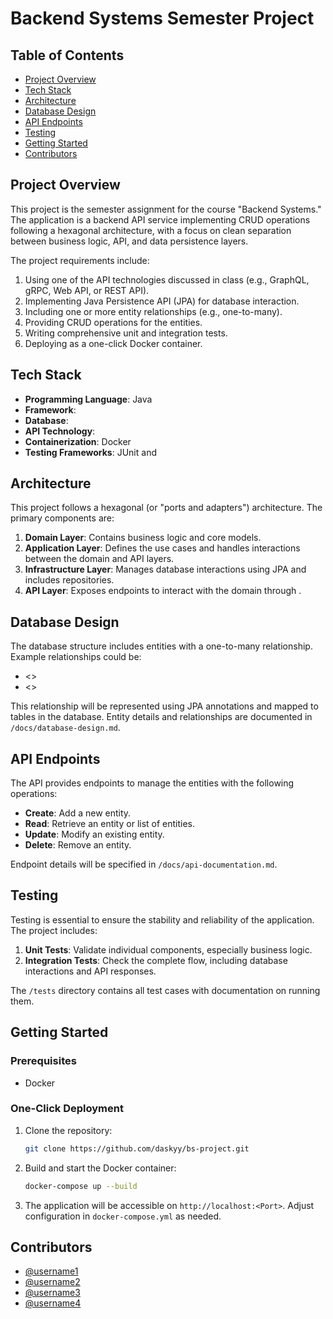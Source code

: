 # Backend Systems Semester Project

## Table of Contents
- [Project Overview](#project-overview)
- [Tech Stack](#tech-stack)
- [Architecture](#architecture)
- [Database Design](#database-design)
- [API Endpoints](#api-endpoints)
- [Testing](#testing)
- [Getting Started](#getting-started)
- [Contributors](#contributors)

## Project Overview
This project is the semester assignment for the course "Backend Systems." The application is a backend API service implementing CRUD operations following a hexagonal architecture, with a focus on clean separation between business logic, API, and data persistence layers.

The project requirements include:
1. Using one of the API technologies discussed in class (e.g., GraphQL, gRPC, Web API, or REST API).
2. Implementing Java Persistence API (JPA) for database interaction.
3. Including one or more entity relationships (e.g., one-to-many).
4. Providing CRUD operations for the entities.
5. Writing comprehensive unit and integration tests.
6. Deploying as a one-click Docker container.

## Tech Stack
- **Programming Language**: Java
- **Framework**: <Framework Choice>
- **Database**: <Database Choice>
- **API Technology**: <API Choice>
- **Containerization**: Docker
- **Testing Frameworks**: JUnit and <Framework Test Choice>

## Architecture
This project follows a hexagonal (or "ports and adapters") architecture. The primary components are:
1. **Domain Layer**: Contains business logic and core models.
2. **Application Layer**: Defines the use cases and handles interactions between the domain and API layers.
3. **Infrastructure Layer**: Manages database interactions using JPA and includes repositories.
4. **API Layer**: Exposes endpoints to interact with the domain through <API Choice>.

## Database Design
The database structure includes entities with a one-to-many relationship. Example relationships could be:
- <>
- <>

This relationship will be represented using JPA annotations and mapped to tables in the database. Entity details and relationships are documented in `/docs/database-design.md`.

## API Endpoints
The API provides endpoints to manage the entities with the following operations:
- **Create**: Add a new entity.
- **Read**: Retrieve an entity or list of entities.
- **Update**: Modify an existing entity.
- **Delete**: Remove an entity.

Endpoint details will be specified in `/docs/api-documentation.md`.

## Testing
Testing is essential to ensure the stability and reliability of the application. The project includes:
1. **Unit Tests**: Validate individual components, especially business logic.
2. **Integration Tests**: Check the complete flow, including database interactions and API responses.

The `/tests` directory contains all test cases with documentation on running them.

## Getting Started
### Prerequisites
- Docker

### One-Click Deployment
1. Clone the repository:
    ```bash
    git clone https://github.com/daskyy/bs-project.git
    ```
2. Build and start the Docker container:
    ```bash
    docker-compose up --build
    ```
3. The application will be accessible on `http://localhost:<Port>`. Adjust configuration in `docker-compose.yml` as needed.

## Contributors
- [@username1](https://github.com/username1)
- [@username2](https://github.com/username2)
- [@username3](https://github.com/username3)
- [@username4](https://github.com/username4)

